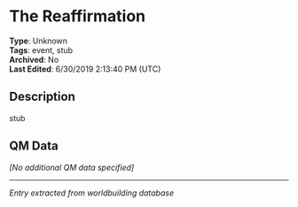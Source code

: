# The Reaffirmation

**Type**: Unknown  
**Tags**: event, stub  
**Archived**: No  
**Last Edited**: 6/30/2019 2:13:40 PM (UTC)

## Description
stub

## QM Data
*[No additional QM data specified]*

---
*Entry extracted from worldbuilding database*
